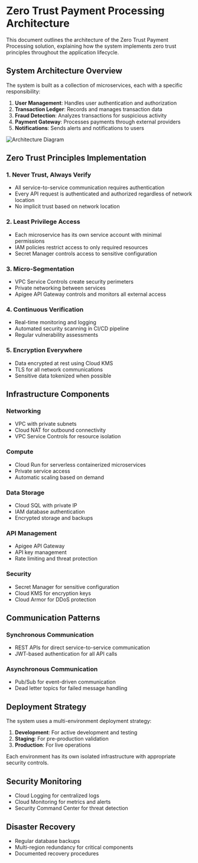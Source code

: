 # Zero Trust Payment Processing Architecture

This document outlines the architecture of the Zero Trust Payment Processing solution, explaining how the system implements zero trust principles throughout the application lifecycle.

## System Architecture Overview

The system is built as a collection of microservices, each with a specific responsibility:

1. **User Management**: Handles user authentication and authorization
2. **Transaction Ledger**: Records and manages transaction data
3. **Fraud Detection**: Analyzes transactions for suspicious activity
4. **Payment Gateway**: Processes payments through external providers
5. **Notifications**: Sends alerts and notifications to users

![Architecture Diagram](./images/architecture-diagram.png)

## Zero Trust Principles Implementation

### 1. Never Trust, Always Verify

- All service-to-service communication requires authentication
- Every API request is authenticated and authorized regardless of network location
- No implicit trust based on network location

### 2. Least Privilege Access

- Each microservice has its own service account with minimal permissions
- IAM policies restrict access to only required resources
- Secret Manager controls access to sensitive configuration

### 3. Micro-Segmentation

- VPC Service Controls create security perimeters
- Private networking between services
- Apigee API Gateway controls and monitors all external access

### 4. Continuous Verification

- Real-time monitoring and logging
- Automated security scanning in CI/CD pipeline
- Regular vulnerability assessments

### 5. Encryption Everywhere

- Data encrypted at rest using Cloud KMS
- TLS for all network communications
- Sensitive data tokenized when possible

## Infrastructure Components

### Networking

- VPC with private subnets
- Cloud NAT for outbound connectivity
- VPC Service Controls for resource isolation

### Compute

- Cloud Run for serverless containerized microservices
- Private service access
- Automatic scaling based on demand

### Data Storage

- Cloud SQL with private IP
- IAM database authentication
- Encrypted storage and backups

### API Management

- Apigee API Gateway
- API key management
- Rate limiting and threat protection

### Security

- Secret Manager for sensitive configuration
- Cloud KMS for encryption keys
- Cloud Armor for DDoS protection

## Communication Patterns

### Synchronous Communication

- REST APIs for direct service-to-service communication
- JWT-based authentication for all API calls

### Asynchronous Communication

- Pub/Sub for event-driven communication
- Dead letter topics for failed message handling

## Deployment Strategy

The system uses a multi-environment deployment strategy:

1. **Development**: For active development and testing
2. **Staging**: For pre-production validation
3. **Production**: For live operations

Each environment has its own isolated infrastructure with appropriate security controls.

## Security Monitoring

- Cloud Logging for centralized logs
- Cloud Monitoring for metrics and alerts
- Security Command Center for threat detection

## Disaster Recovery

- Regular database backups
- Multi-region redundancy for critical components
- Documented recovery procedures